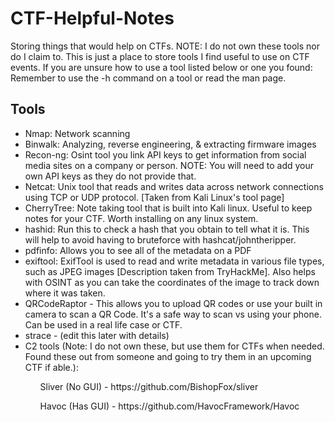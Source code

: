 # CTF-Helpful-Notes
Storing things that would help on CTFs. 
NOTE: I do not own these tools nor do I claim to. This is just a place to store tools I find useful to use on CTF events. If you are unsure how to use a tool listed below or one you found: Remember to use the -h command on a tool or read the man page.

<h2>Tools</h2>

<ul>
	<li>Nmap: Network scanning</li>
	<li>Binwalk: Analyzing, reverse engineering, & extracting firmware images</li>
	<li>Recon-ng: Osint tool you link API keys to get information from social media sites on a company or person. NOTE: You will need to add your own API keys as they do not provide that.</li>
	<li>Netcat: Unix tool that reads and writes data across network connections using TCP or UDP protocol. [Taken from Kali Linux's tool page]</li>
	<li>CherryTree: Note taking tool that is built into Kali linux. Useful to keep notes for your CTF. Worth installing on any linux system.</li>
	<li>hashid: Run this to check a hash that you obtain to tell what it is. This will help to avoid having to bruteforce with hashcat/johntheripper.</li>
	<li>pdfinfo: Allows you to see all of the metadata on a PDF</li>
	<li>exiftool: ExifTool is used to read and write metadata in various file types, such as JPEG images [Description taken from TryHackMe]. Also helps with OSINT as you can take the coordinates of the image to track down where it was taken.</li>
	<li>QRCodeRaptor - This allows you to upload QR codes or use your built in camera to scan a QR Code. It's a safe way to scan vs using your phone. Can be used in a real life case or CTF.</li>
	<li>strace - (edit this later with details)</li>
	<li>C2 tools (Note: I do not own these, but use them for CTFs when needed. Found these out from someone and going to try them in an upcoming CTF if able.):</li>
		<ol>Sliver (No GUI) - https://github.com/BishopFox/sliver</ol>
		<ol>Havoc (Has GUI) - https://github.com/HavocFramework/Havoc</ol>
</ul>
